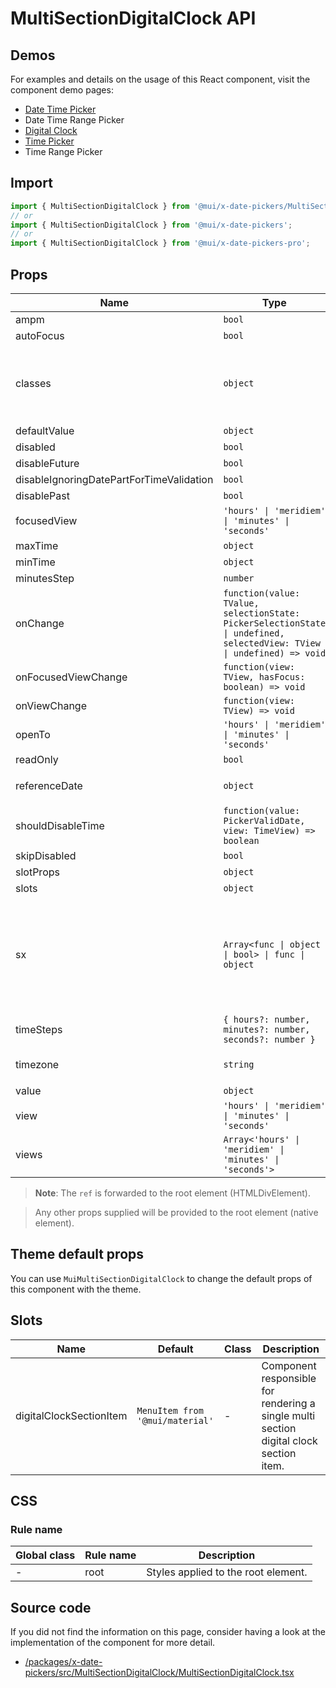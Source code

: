 # MultiSectionDigitalClock API

## Demos

For examples and details on the usage of this React component, visit the component demo pages:

- [Date Time Picker](/x/react-date-pickers/date-time-picker/)
- Date Time Range Picker
- [Digital Clock](/x/react-date-pickers/digital-clock/)
- [Time Picker](/x/react-date-pickers/time-picker/)
- Time Range Picker

## Import

```jsx
import { MultiSectionDigitalClock } from '@mui/x-date-pickers/MultiSectionDigitalClock';
// or
import { MultiSectionDigitalClock } from '@mui/x-date-pickers';
// or
import { MultiSectionDigitalClock } from '@mui/x-date-pickers-pro';
```

## Props

| Name | Type | Default | Required | Description |
|------|------|---------|----------|-------------|
| ampm | `bool` | `adapter.is12HourCycleInCurrentLocale()` | No |  |
| autoFocus | `bool` | - | No |  |
| classes | `object` | - | No | Override or extend the styles applied to the component. |
| defaultValue | `object` | - | No |  |
| disabled | `bool` | `false` | No |  |
| disableFuture | `bool` | `false` | No |  |
| disableIgnoringDatePartForTimeValidation | `bool` | `false` | No |  |
| disablePast | `bool` | `false` | No |  |
| focusedView | `'hours' \| 'meridiem' \| 'minutes' \| 'seconds'` | - | No |  |
| maxTime | `object` | - | No |  |
| minTime | `object` | - | No |  |
| minutesStep | `number` | `1` | No |  |
| onChange | `function(value: TValue, selectionState: PickerSelectionState \| undefined, selectedView: TView \| undefined) => void` | - | No |  |
| onFocusedViewChange | `function(view: TView, hasFocus: boolean) => void` | - | No |  |
| onViewChange | `function(view: TView) => void` | - | No |  |
| openTo | `'hours' \| 'meridiem' \| 'minutes' \| 'seconds'` | - | No |  |
| readOnly | `bool` | `false` | No |  |
| referenceDate | `object` | `The closest valid time using the validation props, except callbacks such as `shouldDisableTime`.` | No |  |
| shouldDisableTime | `function(value: PickerValidDate, view: TimeView) => boolean` | - | No |  |
| skipDisabled | `bool` | `false` | No |  |
| slotProps | `object` | `{}` | No |  |
| slots | `object` | `{}` | No |  |
| sx | `Array<func \| object \| bool> \| func \| object` | - | No | The system prop that allows defining system overrides as well as additional CSS styles. |
| timeSteps | `{ hours?: number, minutes?: number, seconds?: number }` | `{ hours: 1, minutes: 5, seconds: 5 }` | No |  |
| timezone | `string` | `The timezone of the `value` or `defaultValue` prop is defined, 'default' otherwise.` | No |  |
| value | `object` | - | No |  |
| view | `'hours' \| 'meridiem' \| 'minutes' \| 'seconds'` | - | No |  |
| views | `Array<'hours' \| 'meridiem' \| 'minutes' \| 'seconds'>` | `['hours', 'minutes']` | No |  |

> **Note**: The `ref` is forwarded to the root element (HTMLDivElement).

> Any other props supplied will be provided to the root element (native element).

## Theme default props

You can use `MuiMultiSectionDigitalClock` to change the default props of this component with the theme.

## Slots

| Name | Default | Class | Description |
|------|---------|-------|-------------|
| digitalClockSectionItem | `MenuItem from '@mui/material'` | - | Component responsible for rendering a single multi section digital clock section item. |

## CSS

### Rule name

| Global class | Rule name | Description |
|--------------|-----------|-------------|
| - | root | Styles applied to the root element. |

## Source code

If you did not find the information on this page, consider having a look at the implementation of the component for more detail.

- [/packages/x-date-pickers/src/MultiSectionDigitalClock/MultiSectionDigitalClock.tsx](https://github.com/mui/material-ui/tree/HEAD/packages/x-date-pickers/src/MultiSectionDigitalClock/MultiSectionDigitalClock.tsx)